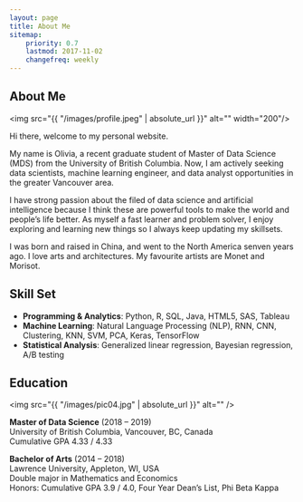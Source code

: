 ```yaml
---
layout: page
title: About Me
sitemap:
    priority: 0.7
    lastmod: 2017-11-02
    changefreq: weekly
---
```

## About Me

<span class="image left"><img src="{{ "/images/profile.jpeg" | absolute_url }}" alt="" width="200"/></span>

Hi there, welcome to my personal website. 

My name is Olivia, a recent graduate student of Master of Data Science (MDS) from the University of British Columbia. Now, I am actively seeking data scientists, machine learning engineer, and data analyst opportunities in the greater Vancouver area.

I have strong passion about the filed of data science and artificial intelligence because I think these are powerful tools to make the world and people’s life better. As myself a fast learner and problem solver, I enjoy exploring and learning new things so I always keep updating my skillsets.

I was born and raised in China, and went to the North America senven years ago. I love arts and architectures. My favourite artists are Monet and Morisot.



## Skill Set

- **Programming & Analytics**: Python, R, SQL, Java, HTML5, SAS, Tableau
- **Machine Learning**: Natural Language Processing (NLP), RNN, CNN, Clustering, KNN, SVM, PCA, Keras, TensorFlow
- **Statistical Analysis**: Generalized linear regression, Bayesian regression, A/B testing



## Education

<span class="image right"><img src="{{ "/images/pic04.jpg" | absolute_url }}" alt="" /></span>

**Master of Data Science** (2018 – 2019) <br/>
University of British Columbia, Vancouver, BC, Canada <br/>
Cumulative GPA 4.33 / 4.33


**Bachelor of Arts** (2014 – 2018) <br/>
Lawrence University, Appleton, WI, USA <br/>
Double major in Mathematics and Economics <br/>
Honors: Cumulative GPA 3.9 / 4.0, Four Year Dean’s List, Phi Beta Kappa




